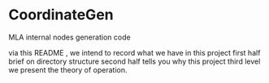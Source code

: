 CoordinateGen
=============

MLA internal nodes generation code

via this README , we intend to record what we have in this project
first half brief on directory structure
second half tells you why this project
third level we present the theory of operation.
